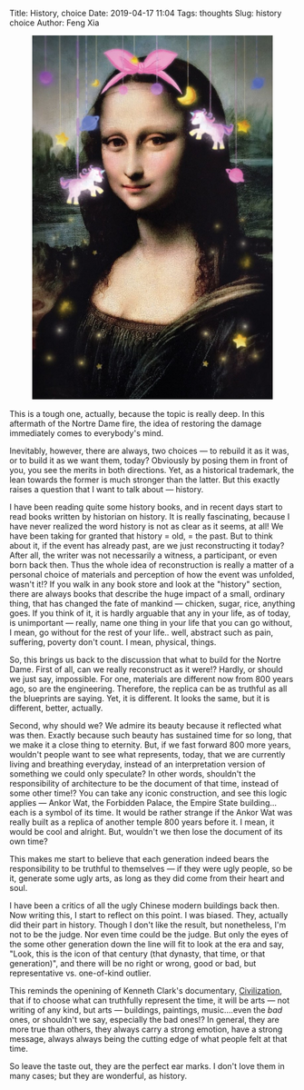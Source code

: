 Title: History, choice
Date: 2019-04-17 11:04
Tags: thoughts
Slug: history choice
Author: Feng Xia

<figure class="col l6 m6 s12">
  <img src="/images/chinese%20selfie.jpg"/>
</figure>

This is a tough one, actually, because the topic is really deep. In
this aftermath of the Nortre Dame fire, the idea of restoring the
damage immediately comes to everybody's mind.

Inevitably, however, there are always, two choices &mdash; to rebuild
it as it was, or to build it as we want them, today? Obviously by
posing them in front of you, you see the merits in both
directions. Yet, as a historical trademark, the lean towards the
former is much stronger than the latter. But this exactly raises a
question that I want to talk about &mdash; history.

I have been reading quite some history books, and in recent days start
to read books written by historian on history. It is really
fascinating, because I have never realized the word history is not as
clear as it seems, at all! We have been taking for granted that
history = old, = the past. But to think about it, if the event has
already past, are we just reconstructing it today? After all, the
writer was not necessarily a witness, a participant, or even born back
then. Thus the whole idea of reconstruction is really a matter of a
personal choice of materials and perception of how the event was
unfolded, wasn't it!? If you walk in any book store and look at the
"history" section, there are always books that describe the huge
impact of a small, ordinary thing, that has changed the fate of
mankind &mdash; chicken, sugar, rice, anything goes. If you think of
it, it is hardly arguable that any in your life, as of today, is
unimportant &mdash; really, name one thing in your life that you can
go without, I mean, go without for the rest of your life.. well,
abstract such as pain, suffering, poverty don't count. I mean,
physical, things.

So, this brings us back to the discussion that what to build for the
Nortre Dame. First of all, can we really reconstruct as it were!?
Hardly, or should we just say, impossible. For one, materials are
different now from 800 years ago, so are the engineering. Therefore,
the replica can be as truthful as all the blueprints are saying. Yet,
it is different. It looks the same, but it is different, better,
actually.

Second, why should we? We admire its beauty because it reflected what
was then. Exactly because such beauty has sustained time for so long,
that we make it a close thing to eternity. But, if we fast forward 800
more years, wouldn't people want to see what represents, today, that
we are currently living and breathing everyday, instead of an
interpretation version of something we could only speculate? In other
words, shouldn't the responsibility of architecture to be the document
of that time, instead of some other time!? You can take any iconic
construction, and see this logic applies &mdash; Ankor Wat, the
Forbidden Palace, the Empire State building... each is a symbol of its
time. It would be rather strange if the Ankor Wat was really built as
a replica of another temple 800 years before it. I mean, it would be
cool and alright. But, wouldn't we then lose the document of its own
time? 

This makes me start to believe that each generation indeed bears the
responsibility to be truthful to themselves &mdash; if they were ugly
people, so be it, generate some ugly arts, as long as they did come
from their heart and soul.

I have been a critics of all the ugly Chinese modern buildings back
then. Now writing this, I start to reflect on this point. I was
biased. They, actually did their part in history. Though I don't like
the result, but nonetheless, I'm not to be the judge. Nor even time
could be the judge. But only the eyes of the some other generation
down the line will fit to look at the era and say, "Look, this is the
icon of that century (that dynasty, that time, or that generation)",
and there will be no right or wrong, good or bad, but representative
vs. one-of-kind outlier.

This reminds the openining of Kenneth Clark's documentary,
[Civilization](https://www.youtube.com/watch?v=w6qYjisp51M), that if
to choose what can truthfully represent the time, it will be arts
&mdash; not writing of any kind, but arts &mdash; buildings,
paintings, music....even the _bad_ ones, or shouldn't we say,
especially the bad ones!? In general, they are more true than others,
they always carry a strong emotion, have a strong message, always
always being the cutting edge of what people felt at that time.

So leave the taste out, they are the perfect ear marks. I don't love
them in many cases; but they are wonderful, as history.



